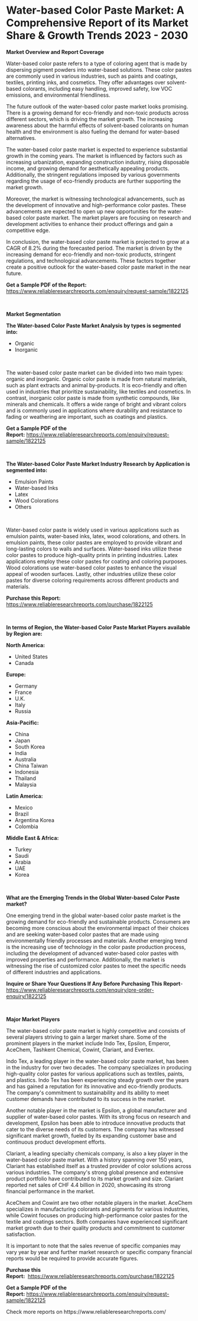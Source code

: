 <p><h1>Water-based Color Paste Market: A Comprehensive Report of its Market Share & Growth Trends 2023 - 2030</h1></p><p><strong>Market Overview and Report Coverage</strong></p>
<p><p>Water-based color paste refers to a type of coloring agent that is made by dispersing pigment powders into water-based solutions. These color pastes are commonly used in various industries, such as paints and coatings, textiles, printing inks, and cosmetics. They offer advantages over solvent-based colorants, including easy handling, improved safety, low VOC emissions, and environmental friendliness.</p><p>The future outlook of the water-based color paste market looks promising. There is a growing demand for eco-friendly and non-toxic products across different sectors, which is driving the market growth. The increasing awareness about the harmful effects of solvent-based colorants on human health and the environment is also fueling the demand for water-based alternatives.</p><p>The water-based color paste market is expected to experience substantial growth in the coming years. The market is influenced by factors such as increasing urbanization, expanding construction industry, rising disposable income, and growing demand for aesthetically appealing products. Additionally, the stringent regulations imposed by various governments regarding the usage of eco-friendly products are further supporting the market growth.</p><p>Moreover, the market is witnessing technological advancements, such as the development of innovative and high-performance color pastes. These advancements are expected to open up new opportunities for the water-based color paste market. The market players are focusing on research and development activities to enhance their product offerings and gain a competitive edge.</p><p>In conclusion, the water-based color paste market is projected to grow at a CAGR of 8.2% during the forecasted period. The market is driven by the increasing demand for eco-friendly and non-toxic products, stringent regulations, and technological advancements. These factors together create a positive outlook for the water-based color paste market in the near future.</p></p>
<p><strong>Get a Sample PDF of the Report:</strong> <a href="https://www.reliableresearchreports.com/enquiry/request-sample/1822125">https://www.reliableresearchreports.com/enquiry/request-sample/1822125</a></p>
<p>&nbsp;</p>
<p><strong>Market Segmentation</strong></p>
<p><strong>The Water-based Color Paste Market Analysis by types is segmented into:</strong></p>
<p><ul><li>Organic</li><li>Inorganic</li></ul></p>
<p>&nbsp;</p>
<p><p>The water-based color paste market can be divided into two main types: organic and inorganic. Organic color paste is made from natural materials, such as plant extracts and animal by-products. It is eco-friendly and often used in industries that prioritize sustainability, like textiles and cosmetics. In contrast, inorganic color paste is made from synthetic compounds, like minerals and chemicals. It offers a wide range of bright and vibrant colors and is commonly used in applications where durability and resistance to fading or weathering are important, such as coatings and plastics.</p></p>
<p><strong>Get a Sample PDF of the Report:</strong>&nbsp;<a href="https://www.reliableresearchreports.com/enquiry/request-sample/1822125">https://www.reliableresearchreports.com/enquiry/request-sample/1822125</a></p>
<p>&nbsp;</p>
<p><strong>The Water-based Color Paste Market Industry Research by Application is segmented into:</strong></p>
<p><ul><li>Emulsion Paints</li><li>Water-based Inks</li><li>Latex</li><li>Wood Colorations</li><li>Others</li></ul></p>
<p>&nbsp;</p>
<p><p>Water-based color paste is widely used in various applications such as emulsion paints, water-based inks, latex, wood colorations, and others. In emulsion paints, these color pastes are employed to provide vibrant and long-lasting colors to walls and surfaces. Water-based inks utilize these color pastes to produce high-quality prints in printing industries. Latex applications employ these color pastes for coating and coloring purposes. Wood colorations use water-based color pastes to enhance the visual appeal of wooden surfaces. Lastly, other industries utilize these color pastes for diverse coloring requirements across different products and materials.</p></p>
<p><strong>Purchase this Report:</strong>&nbsp; <a href="https://www.reliableresearchreports.com/purchase/1822125">https://www.reliableresearchreports.com/purchase/1822125</a></p>
<p>&nbsp;</p>
<p><strong>In terms of Region, the Water-based Color Paste Market Players available by Region are:</strong></p>
<p>
    <p> <strong> North America: </strong>
        <ul>
            <li>United States</li>
            <li>Canada</li>
        </ul>
        </p> 
    <p> <strong> Europe: </strong>
        <ul>
            <li>Germany</li>
            <li>France</li>
            <li>U.K.</li>
            <li>Italy</li>
            <li>Russia</li>
        </ul>
        </p> 
    <p> <strong> Asia-Pacific: </strong>
        <ul>
            <li>China</li>
            <li>Japan</li>
            <li>South Korea</li>
            <li>India</li>
            <li>Australia</li>
            <li>China Taiwan</li>
            <li>Indonesia</li>
            <li>Thailand</li>
            <li>Malaysia</li>
        </ul>
        </p> 
    <p> <strong> Latin America: </strong>
        <ul>
            <li>Mexico</li>
            <li>Brazil</li>
            <li>Argentina Korea</li>
            <li>Colombia</li>
        </ul>
        </p> 
    <p> <strong> Middle East & Africa: </strong>
        <ul>
            <li>Turkey</li>
            <li>Saudi</li>
            <li>Arabia</li>
            <li>UAE</li>
            <li>Korea</li>
        </ul>
    </p>
    </p>
<p>&nbsp;</p>
<p><strong>What are the Emerging Trends in the Global Water-based Color Paste market?</strong></p>
<p><p>One emerging trend in the global water-based color paste market is the growing demand for eco-friendly and sustainable products. Consumers are becoming more conscious about the environmental impact of their choices and are seeking water-based color pastes that are made using environmentally friendly processes and materials. Another emerging trend is the increasing use of technology in the color paste production process, including the development of advanced water-based color pastes with improved properties and performance. Additionally, the market is witnessing the rise of customized color pastes to meet the specific needs of different industries and applications.</p></p>
<p><strong>Inquire or Share Your Questions If Any Before Purchasing This Report</strong>- <a href="https://www.reliableresearchreports.com/enquiry/pre-order-enquiry/1822125">https://www.reliableresearchreports.com/enquiry/pre-order-enquiry/1822125</a></p>
<p>&nbsp;</p>
<p><strong>Major Market Players</strong></p>
<p><p>The water-based color paste market is highly competitive and consists of several players striving to gain a larger market share. Some of the prominent players in the market include Indo Tex, Epsilon, Emperor, AceChem, Tashkent Chemical, Cowint, Clariant, and Evertex.</p><p>Indo Tex, a leading player in the water-based color paste market, has been in the industry for over two decades. The company specializes in producing high-quality color pastes for various applications such as textiles, paints, and plastics. Indo Tex has been experiencing steady growth over the years and has gained a reputation for its innovative and eco-friendly products. The company's commitment to sustainability and its ability to meet customer demands have contributed to its success in the market.</p><p>Another notable player in the market is Epsilon, a global manufacturer and supplier of water-based color pastes. With its strong focus on research and development, Epsilon has been able to introduce innovative products that cater to the diverse needs of its customers. The company has witnessed significant market growth, fueled by its expanding customer base and continuous product development efforts.</p><p>Clariant, a leading specialty chemicals company, is also a key player in the water-based color paste market. With a history spanning over 150 years, Clariant has established itself as a trusted provider of color solutions across various industries. The company's strong global presence and extensive product portfolio have contributed to its market growth and size. Clariant reported net sales of CHF 4.4 billion in 2020, showcasing its strong financial performance in the market.</p><p>AceChem and Cowint are two other notable players in the market. AceChem specializes in manufacturing colorants and pigments for various industries, while Cowint focuses on producing high-performance color pastes for the textile and coatings sectors. Both companies have experienced significant market growth due to their quality products and commitment to customer satisfaction.</p><p>It is important to note that the sales revenue of specific companies may vary year by year and further market research or specific company financial reports would be required to provide accurate figures.</p></p>
<p><strong>Purchase this Report:</strong>&nbsp;&nbsp;<a href="https://www.reliableresearchreports.com/purchase/1822125">https://www.reliableresearchreports.com/purchase/1822125</a></p>
<p></p>
<p><strong>Get a Sample PDF of the Report:</strong>&nbsp;<a href="https://www.reliableresearchreports.com/enquiry/request-sample/1822125">https://www.reliableresearchreports.com/enquiry/request-sample/1822125</a></p>
<p>Check more reports on https://www.reliableresearchreports.com/</p>